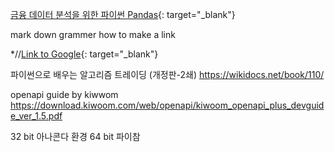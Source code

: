 [금융 데이터 분석을 위한 파이썬 Pandas](https://wikidocs.net/book/3488/){: target="_blank"}

mark down grammer how to make a link

*//[Link to Google](https://www.google.com/){: target="_blank"}


파이썬으로 배우는 알고리즘 트레이딩 (개정판-2쇄)
https://wikidocs.net/book/110/




openapi guide by kiwwom
https://download.kiwoom.com/web/openapi/kiwoom_openapi_plus_devguide_ver_1.5.pdf





32 bit 아나콘다 환경
64 bit 파이참
